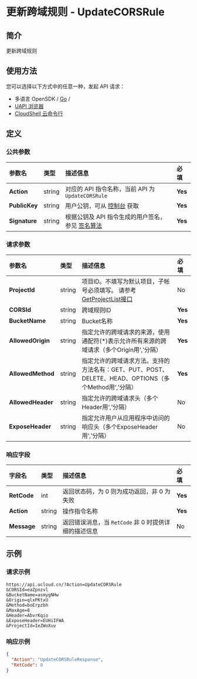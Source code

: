 # 更新跨域规则 - UpdateCORSRule

## 简介

更新跨域规则






## 使用方法

您可以选择以下方式中的任意一种，发起 API 请求：
- 多语言 OpenSDK / [Go](https://github.com/ucloud/ucloud-sdk-go) /
- [UAPI 浏览器](https://console.ucloud.cn/uapi/detail?id=UpdateCORSRule)
- [CloudShell 云命令行](https://shell.ucloud.cn/)


## 定义

### 公共参数

| 参数名 | 类型 | 描述信息 | 必填 |
|:---|:---|:---|:---|
| **Action**     | string  | 对应的 API 指令名称，当前 API 为 `UpdateCORSRule`                        | **Yes** |
| **PublicKey**  | string  | 用户公钥，可从 [控制台](https://console.ucloud.cn/uapi/apikey) 获取                                             | **Yes** |
| **Signature**  | string  | 根据公钥及 API 指令生成的用户签名，参见 [签名算法](api/summary/signature.md)  | **Yes** |

### 请求参数

| 参数名 | 类型 | 描述信息 | 必填 |
|:---|:---|:---|:---|
| **ProjectId** | string | 项目ID。不填写为默认项目，子帐号必须填写。 请参考[GetProjectList接口](https://docs.ucloud.cn/api/summary/get_project_list) |No|
| **CORSId** | string | 跨域规则ID |**Yes**|
| **BucketName** | string | Bucket名称 |**Yes**|
| **AllowedOrigin** | string | 指定允许的跨域请求的来源，使用通配符(*)表示允许所有来源的跨域请求（多个Origin用‘,’分隔） |**Yes**|
| **AllowedMethod** | string | 指定允许的跨域请求方法。支持的方法名有：GET、PUT、POST、DELETE、HEAD、OPTIONS（多个Method用‘,’分隔） |**Yes**|
| **AllowedHeader** | string | 指定允许的跨域请求头（多个Header用‘,’分隔） |No|
| **ExposeHeader** | string | 指定允许用户从应用程序中访问的响应头（多个ExposeHeader用‘,’分隔） |No|

### 响应字段

| 字段名 | 类型 | 描述信息 | 必填 |
|:---|:---|:---|:---|
| **RetCode** | int | 返回状态码，为 0 则为成功返回，非 0 为失败 |**Yes**|
| **Action** | string | 操作指令名称 |**Yes**|
| **Message** | string | 返回错误消息，当 `RetCode` 非 0 时提供详细的描述信息 |No|




## 示例

### 请求示例
    
```
https://api.ucloud.cn/?Action=UpdateCORSRule
&CORSId=eaZpnzvl
&BucketName=asmygNHw
&Origin=qlxPKtxU
&Method=boErpzbh
&MaxAge=8
&Header=AbvrKqio
&ExposeHeader=EUHiIFWA
&ProjectId=IeZWoXuv
```

### 响应示例
    
```json
{
  "Action": "UpdateCORSRuleResponse",
  "RetCode": 0
}
```





